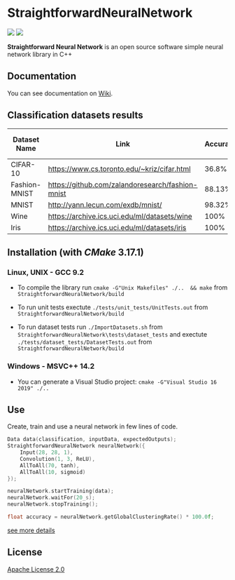 # StraightforwardNeuralNetwork 
![](https://github.com/MatthieuHernandez/StraightforwardNeuralNetwork/workflows/Unit%20tests%20Linux/Windows/badge.svg?barnch=master) ![](https://github.com/MatthieuHernandez/StraightforwardNeuralNetwork/workflows/Dataset%20tests%20Linux/badge.svg?barnch=master)

**Straightforward Neural Network** is an open source software simple neural network library in C++

## Documentation

You can see documentation on [Wiki](https://github.com/MatthieuHernandez/StraightforwardNeuralNetwork/wiki).

## Classification datasets results
| Dataset Name  | Link                                             | Accuracy | Number of Neurones |
|---------------|--------------------------------------------------|----------|--------------------|
| CIFAR-10      | https://www.cs.toronto.edu/~kriz/cifar.html      | 36.8%    | 230                |
| Fashion-MNIST | https://github.com/zalandoresearch/fashion-mnist | 88.13%   | 230                |
| MNIST         | http://yann.lecun.com/exdb/mnist/                | 98.32%   | 230                |
| Wine          | https://archive.ics.uci.edu/ml/datasets/wine     | 100%     | 28                 |
| Iris          | https://archive.ics.uci.edu/ml/datasets/iris     | 100%     | 12                 |

## Installation (with *CMake* 3.17.1)

### Linux, UNIX - GCC 9.2

* To compile the library run `cmake -G"Unix Makefiles" ./..  && make` from `StraightforwardNeuralNetwork/build`

* To run unit tests exectute `./tests/unit_tests/UnitTests.out` from `StraightforwardNeuralNetwork/build`

* To run dataset tests run `./ImportDatasets.sh` from `StraightforwardNeuralNetwork\tests\dataset_tests` and exectute `./tests/dataset_tests/DatasetTests.out` from `StraightforwardNeuralNetwork/build`
### Windows - MSVC++ 14.2
 * You can generate a Visual Studio project: `cmake -G"Visual Studio 16 2019" ./..`
 
 ## Use
Create, train and use a neural network in few lines of code.
```cpp
Data data(classification, inputData, expectedOutputs);
StraightforwardNeuralNetwork neuralNetwork({
    Input(28, 28, 1), 
    Convolution(1, 3, ReLU),
    AllToAll(70, tanh),
    AllToAll(10, sigmoid)
});

neuralNetwork.startTraining(data);
neuralNetwork.waitFor(20_s);
neuralNetwork.stopTraining();

float accuracy = neuralNetwork.getGlobalClusteringRate() * 100.0f;
```
[see more details](https://github.com/MatthieuHernandez/StraightforwardNeuralNetwork/wiki/)
## License

[Apache License 2.0](LICENSE)
